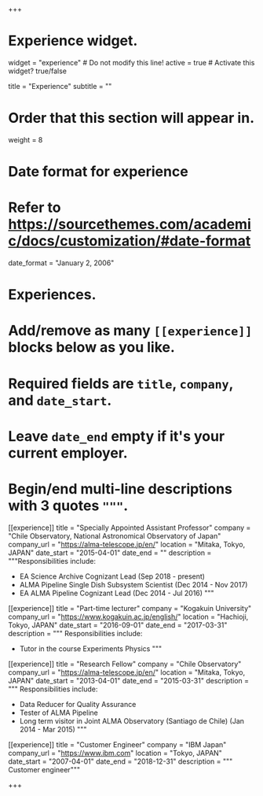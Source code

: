 +++
# Experience widget.
widget = "experience"  # Do not modify this line!
active = true  # Activate this widget? true/false

title = "Experience"
subtitle = ""

# Order that this section will appear in.
weight = 8

# Date format for experience
#   Refer to https://sourcethemes.com/academic/docs/customization/#date-format
date_format = "January 2, 2006"

# Experiences.
#   Add/remove as many `[[experience]]` blocks below as you like.
#   Required fields are `title`, `company`, and `date_start`.
#   Leave `date_end` empty if it's your current employer.
#   Begin/end multi-line descriptions with 3 quotes `"""`.
[[experience]]
  title = "Specially Appointed Assistant Professor"
  company = "Chile Observatory, National Astronomical Observatory of Japan"
  company_url = "https://alma-telescope.jp/en/"
  location = "Mitaka, Tokyo, JAPAN"
  date_start = "2015-04-01"
  date_end = ""
  description = """Responsibilities include:
  
   * EA Science Archive Cognizant Lead (Sep 2018 - present)
   * ALMA Pipeline Single Dish Subsystem Scientist (Dec 2014 - Nov 2017)
   * EA ALMA Pipeline Cognizant Lead (Dec 2014 - Jul 2016)
  """
  
[[experience]]
  title = "Part-time lecturer"
  company = "Kogakuin University"
  company_url = "https://www.kogakuin.ac.jp/english/"
  location = "Hachioji, Tokyo, JAPAN"
  date_start = "2016-09-01"
  date_end = "2017-03-31"
  description = """ Responsibilities include:
  
   * Tutor in the course Experiments Physics
  """

[[experience]]
  title = "Research Fellow"
  company = "Chile Observatory"
  company_url = "https://alma-telescope.jp/en/"
  location = "Mitaka, Tokyo, JAPAN"
  date_start = "2013-04-01"
  date_end = "2015-03-31"
  description = """ Responsibilities include:
  
   * Data Reducer for Quality Assurance
   * Tester of ALMA Pipeline
   * Long term visitor in Joint ALMA Observatory (Santiago de Chile) (Jan 2014 - Mar 2015)
  """

[[experience]]
  title = "Customer Engineer"
  company = "IBM Japan"
  company_url = "https://www.ibm.com"
  location = "Tokyo, JAPAN"
  date_start = "2007-04-01"
  date_end = "2018-12-31"
  description = """ Customer engineer"""

+++
